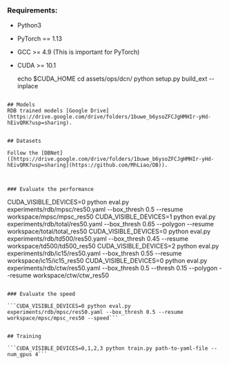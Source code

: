 

### Requirements:
- Python3
- PyTorch == 1.13
- GCC >= 4.9 (This is important for PyTorch)
- CUDA >= 10.1 

  echo $CUDA_HOME
  cd assets/ops/dcn/
  python setup.py build_ext --inplace

```

## Models
RDB trained models [Google Drive](https://drive.google.com/drive/folders/1buwe_b6ysoZFCJgHMHIr-yHd-hEivQRK?usp=sharing).


## Datasets

Follow the [DBNet]([https://drive.google.com/drive/folders/1buwe_b6ysoZFCJgHMHIr-yHd-hEivQRK?usp=sharing](https://github.com/MhLiao/DB)).



### Evaluate the performance
```
CUDA_VISIBLE_DEVICES=0 python eval.py experiments/rdb/mpsc/res50.yaml --box_thresh 0.5 --resume workspace/mpsc/mpsc_res50
CUDA_VISIBLE_DEVICES=1 python eval.py experiments/rdb/total/res50.yaml --box_thresh 0.65 --polygon --resume workspace/total/total_res50
CUDA_VISIBLE_DEVICES=0 python eval.py experiments/rdb/td500/res50.yaml --box_thresh 0.45 --resume workspace/td500/td500_res50
CUDA_VISIBLE_DEVICES=2 python eval.py experiments/rdb/ic15/res50.yaml --box_thresh 0.55 --resume workspace/ic15/ic15_res50
CUDA_VISIBLE_DEVICES=0 python eval.py experiments/rdb/ctw/res50.yaml --box_thresh 0.5 --thresh 0.15 --polygon --resume workspace/ctw/ctw_res50

```

### Evaluate the speed 

```CUDA_VISIBLE_DEVICES=0 python eval.py experiments/rdb/mpsc/res50.yaml --box_thresh 0.5 --resume workspace/mpsc/mpsc_res50 --speed```


## Training

```CUDA_VISIBLE_DEVICES=0,1,2,3 python train.py path-to-yaml-file --num_gpus 4```



    

